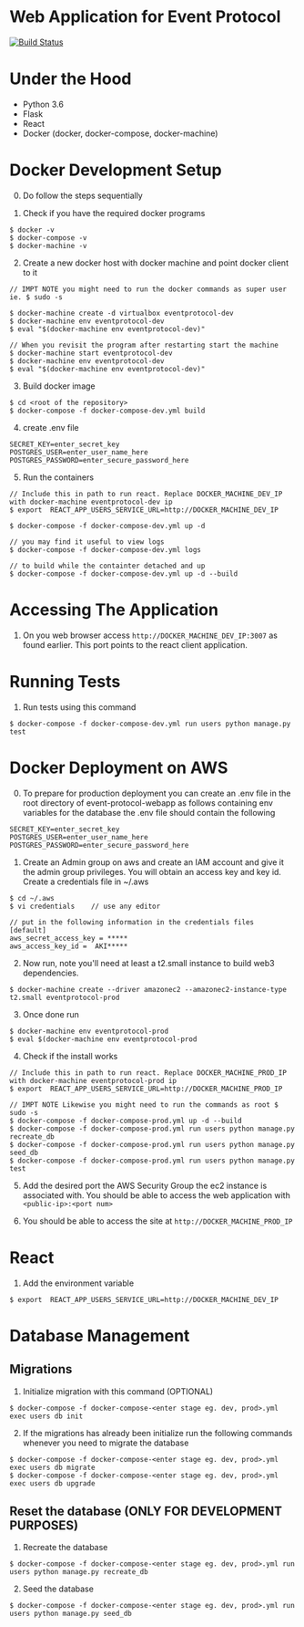# Web Application for Event Protocol
[![Build Status](https://travis-ci.com/eventprotocol/event-protocol-webapp.svg?branch=master)](https://travis-ci.com/eventprotocol/event-protocol-webapp)

# Under the Hood
- Python 3.6
- Flask
- React
- Docker (docker, docker-compose, docker-machine)


# Docker Development Setup
0. Do follow the steps sequentially

1. Check if you have the required docker programs
```
$ docker -v
$ docker-compose -v
$ docker-machine -v
```

2. Create a new docker host with docker machine and point docker client to it
```
// IMPT NOTE you might need to run the docker commands as super user ie. $ sudo -s

$ docker-machine create -d virtualbox eventprotocol-dev
$ docker-machine env eventprotocol-dev
$ eval "$(docker-machine env eventprotocol-dev)"

// When you revisit the program after restarting start the machine
$ docker-machine start eventprotocol-dev
$ docker-machine env eventprotocol-dev
$ eval "$(docker-machine env eventprotocol-dev)"
```

3. Build docker image
```
$ cd <root of the repository>
$ docker-compose -f docker-compose-dev.yml build
```

4. create .env file
```
SECRET_KEY=enter_secret_key
POSTGRES_USER=enter_user_name_here
POSTGRES_PASSWORD=enter_secure_password_here
```

5. Run the containers
```
// Include this in path to run react. Replace DOCKER_MACHINE_DEV_IP with docker-machine eventprotocol-dev ip
$ export  REACT_APP_USERS_SERVICE_URL=http://DOCKER_MACHINE_DEV_IP

$ docker-compose -f docker-compose-dev.yml up -d

// you may find it useful to view logs
$ docker-compose -f docker-compose-dev.yml logs

// to build while the containter detached and up
$ docker-compose -f docker-compose-dev.yml up -d --build
```

# Accessing The Application
1. On you web browser access `http://DOCKER_MACHINE_DEV_IP:3007` as found earlier. This port points to the react client application. 

# Running Tests
1. Run tests using this command
```
$ docker-compose -f docker-compose-dev.yml run users python manage.py test
```


# Docker Deployment on AWS
0. To prepare for production deployment you can create an .env file in the root directory of event-protocol-webapp as follows containing env variables for the database the .env file should contain the following
```
SECRET_KEY=enter_secret_key
POSTGRES_USER=enter_user_name_here
POSTGRES_PASSWORD=enter_secure_password_here
```
1. Create an Admin group on aws and create an IAM account and give it the admin group privileges. You will obtain an access key and key id. Create a credentials file in ~/.aws
```
$ cd ~/.aws
$ vi credentials    // use any editor 

// put in the following information in the credentials files
[default]
aws_secret_access_key = *****
aws_access_key_id =  AKI*****

```
2. Now run, note you'll need at least a t2.small instance to build web3 dependencies.
```
$ docker-machine create --driver amazonec2 --amazonec2-instance-type t2.small eventprotocol-prod
```

3. Once done run
```
$ docker-machine env eventprotocol-prod
$ eval $(docker-machine env eventprotocol-prod
```

4. Check if the install works
```
// Include this in path to run react. Replace DOCKER_MACHINE_PROD_IP with docker-machine eventprotocol-prod ip
$ export  REACT_APP_USERS_SERVICE_URL=http://DOCKER_MACHINE_PROD_IP

// IMPT NOTE Likewise you might need to run the commands as root $ sudo -s
$ docker-compose -f docker-compose-prod.yml up -d --build
$ docker-compose -f docker-compose-prod.yml run users python manage.py recreate_db
$ docker-compose -f docker-compose-prod.yml run users python manage.py seed_db
$ docker-compose -f docker-compose-prod.yml run users python manage.py test
```

5. Add the desired port the AWS Security Group the ec2 instance is associated with. You should be able to access the web application with `<public-ip>:<port num>`

6. You should be able to access the site at `http://DOCKER_MACHINE_PROD_IP`


# React
1. Add the environment variable
```
$ export  REACT_APP_USERS_SERVICE_URL=http://DOCKER_MACHINE_DEV_IP
```

# Database Management
## Migrations
1. Initialize migration with this command (OPTIONAL)
```
$ docker-compose -f docker-compose-<enter stage eg. dev, prod>.yml exec users db init
```

2. If the migrations has already been initialize run the following commands whenever you need to migrate the database
```
$ docker-compose -f docker-compose-<enter stage eg. dev, prod>.yml exec users db migrate
$ docker-compose -f docker-compose-<enter stage eg. dev, prod>.yml exec users db upgrade
```

## Reset the database (**ONLY FOR DEVELOPMENT PURPOSES**)
1. Recreate the database
```
$ docker-compose -f docker-compose-<enter stage eg. dev, prod>.yml run users python manage.py recreate_db
```

2. Seed the database 
```
$ docker-compose -f docker-compose-<enter stage eg. dev, prod>.yml run users python manage.py seed_db
```